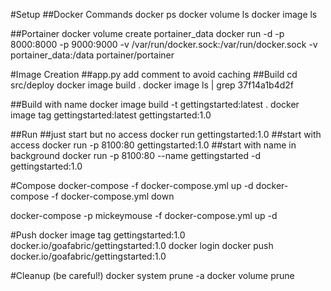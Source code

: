 #Setup
##Docker Commands
docker ps
docker volume ls
docker image ls

##Portainer
docker volume create portainer_data
docker run -d -p 8000:8000 -p 9000:9000 -v /var/run/docker.sock:/var/run/docker.sock -v portainer_data:/data portainer/portainer

#Image Creation
##app.py add comment to avoid caching
##Build
cd src/deploy
docker image build .
docker image ls | grep 37f14a1b4d2f

##Build with name
docker image build -t gettingstarted:latest .
docker image tag gettingstarted:latest gettingstarted:1.0


##Run
##just start but no access
docker run gettingstarted:1.0
##start with access 
docker run -p 8100:80 gettingstarted:1.0
##start with name in background
docker run -p 8100:80 --name gettingstarted -d gettingstarted:1.0 

#Compose
docker-compose -f docker-compose.yml up -d
docker-compose -f docker-compose.yml down

docker-compose -p mickeymouse -f docker-compose.yml up -d

#Push
docker image tag gettingstarted:1.0 docker.io/goafabric/gettingstarted:1.0
docker login
docker push docker.io/goafabric/gettingstarted:1.0 


#Cleanup (be careful!)
docker system prune -a
docker volume prune